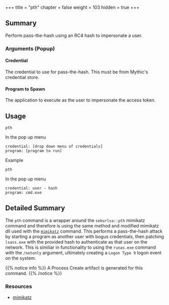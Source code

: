 +++
title = "pth"
chapter = false
weight = 103
hidden = true
+++

## Summary
Perform pass-the-hash using an RC4 hash to impersonate a user.

### Arguments (Popup)
#### Credential
The credential to use for pass-the-hash. This must be from Mythic's credential store.

#### Program to Spawn
The application to execute as the user to impersonate the access token.

## Usage
```
pth
```

In the pop up menu
```
credential: [drop down menu of credentials]
program: [program to run]
```

Example
```
pth
```

In the pop up menu
```
credential: user - hash
program: cmd.exe
```

## Detailed Summary
The `pth` command is a wrapper around the `sekurlsa::pth` mimikatz command and therefore is using the same method and modified mimikatz dll used with the [`mimikatz`](/agents/apollo/commands/mimikatz/) command. This performs a pass-the-hash attack by starting a program as another user with bogus credentials, then patching `lsass.exe` with the provided hash to authenticate as that user on the network. This is similiar in functionality to using the `runas.exe` command with the `/netonly` argument, ultimately creating a `Logon Type 9` logon event on the system.

{{% notice info %}}
A Process Create artifact is generated for this command.
{{% /notice %}}

### Resources
- [mimikatz](https://github.com/gentilkiwi/mimikatz)
